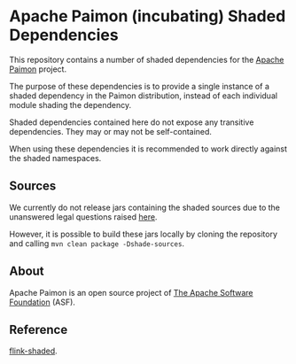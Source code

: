 <!--
Licensed to the Apache Software Foundation (ASF) under one
or more contributor license agreements.  See the NOTICE file
distributed with this work for additional information
regarding copyright ownership.  The ASF licenses this file
to you under the Apache License, Version 2.0 (the
"License"); you may not use this file except in compliance
with the License.  You may obtain a copy of the License at

http://www.apache.org/licenses/LICENSE-2.0

Unless required by applicable law or agreed to in writing,
software distributed under the License is distributed on an
"AS IS" BASIS, WITHOUT WARRANTIES OR CONDITIONS OF ANY
KIND, either express or implied.  See the License for the
specific language governing permissions and limitations
under the License.
-->

# Apache Paimon (incubating) Shaded Dependencies

This repository contains a number of shaded dependencies for the [Apache Paimon](https://paimon.apache.org/) project.

The purpose of these dependencies is to provide a single instance of a shaded dependency in the Paimon distribution, instead of each individual module shading the dependency.

Shaded dependencies contained here do not expose any transitive dependencies. They may or may not be self-contained.

When using these dependencies it is recommended to work directly against the shaded namespaces.

## Sources

We currently do not release jars containing the shaded sources due to the unanswered legal questions raised [here](https://github.com/apache/flink-shaded/issues/25).

However, it is possible to build these jars locally by cloning the repository and calling `mvn clean package -Dshade-sources`.

## About

Apache Paimon is an open source project of [The Apache Software Foundation](https://apache.org/) (ASF).

## Reference

[flink-shaded](https://github.com/apache/flink-shaded).
